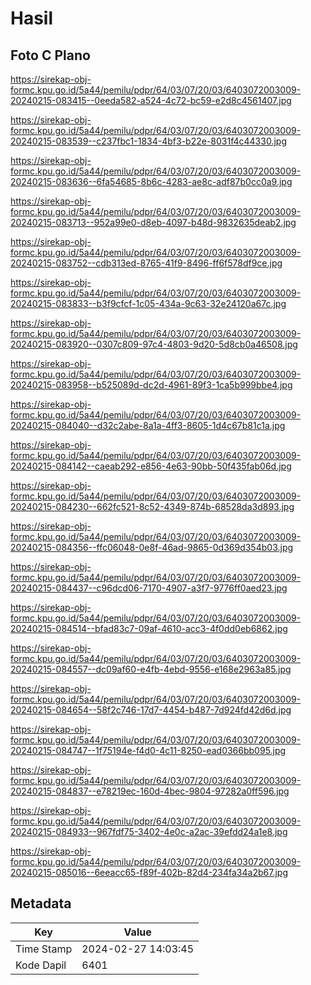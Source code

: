 # Hasil

## Foto C Plano

https://sirekap-obj-formc.kpu.go.id/5a44/pemilu/pdpr/64/03/07/20/03/6403072003009-20240215-083415--0eeda582-a524-4c72-bc59-e2d8c4561407.jpg

https://sirekap-obj-formc.kpu.go.id/5a44/pemilu/pdpr/64/03/07/20/03/6403072003009-20240215-083539--c237fbc1-1834-4bf3-b22e-8031f4c44330.jpg

https://sirekap-obj-formc.kpu.go.id/5a44/pemilu/pdpr/64/03/07/20/03/6403072003009-20240215-083636--6fa54685-8b6c-4283-ae8c-adf87b0cc0a9.jpg

https://sirekap-obj-formc.kpu.go.id/5a44/pemilu/pdpr/64/03/07/20/03/6403072003009-20240215-083713--952a99e0-d8eb-4097-b48d-9832635deab2.jpg

https://sirekap-obj-formc.kpu.go.id/5a44/pemilu/pdpr/64/03/07/20/03/6403072003009-20240215-083752--cdb313ed-8765-41f9-8496-ff6f578df9ce.jpg

https://sirekap-obj-formc.kpu.go.id/5a44/pemilu/pdpr/64/03/07/20/03/6403072003009-20240215-083833--b3f9cfcf-1c05-434a-9c63-32e24120a67c.jpg

https://sirekap-obj-formc.kpu.go.id/5a44/pemilu/pdpr/64/03/07/20/03/6403072003009-20240215-083920--0307c809-97c4-4803-9d20-5d8cb0a46508.jpg

https://sirekap-obj-formc.kpu.go.id/5a44/pemilu/pdpr/64/03/07/20/03/6403072003009-20240215-083958--b525089d-dc2d-4961-89f3-1ca5b999bbe4.jpg

https://sirekap-obj-formc.kpu.go.id/5a44/pemilu/pdpr/64/03/07/20/03/6403072003009-20240215-084040--d32c2abe-8a1a-4ff3-8605-1d4c67b81c1a.jpg

https://sirekap-obj-formc.kpu.go.id/5a44/pemilu/pdpr/64/03/07/20/03/6403072003009-20240215-084142--caeab292-e856-4e63-90bb-50f435fab06d.jpg

https://sirekap-obj-formc.kpu.go.id/5a44/pemilu/pdpr/64/03/07/20/03/6403072003009-20240215-084230--662fc521-8c52-4349-874b-68528da3d893.jpg

https://sirekap-obj-formc.kpu.go.id/5a44/pemilu/pdpr/64/03/07/20/03/6403072003009-20240215-084356--ffc06048-0e8f-46ad-9865-0d369d354b03.jpg

https://sirekap-obj-formc.kpu.go.id/5a44/pemilu/pdpr/64/03/07/20/03/6403072003009-20240215-084437--c96dcd06-7170-4907-a3f7-9776ff0aed23.jpg

https://sirekap-obj-formc.kpu.go.id/5a44/pemilu/pdpr/64/03/07/20/03/6403072003009-20240215-084514--bfad83c7-09af-4610-acc3-4f0dd0eb6862.jpg

https://sirekap-obj-formc.kpu.go.id/5a44/pemilu/pdpr/64/03/07/20/03/6403072003009-20240215-084557--dc09af60-e4fb-4ebd-9556-e168e2963a85.jpg

https://sirekap-obj-formc.kpu.go.id/5a44/pemilu/pdpr/64/03/07/20/03/6403072003009-20240215-084654--58f2c746-17d7-4454-b487-7d924fd42d6d.jpg

https://sirekap-obj-formc.kpu.go.id/5a44/pemilu/pdpr/64/03/07/20/03/6403072003009-20240215-084747--1f75194e-f4d0-4c11-8250-ead0366bb095.jpg

https://sirekap-obj-formc.kpu.go.id/5a44/pemilu/pdpr/64/03/07/20/03/6403072003009-20240215-084837--e78219ec-160d-4bec-9804-97282a0ff596.jpg

https://sirekap-obj-formc.kpu.go.id/5a44/pemilu/pdpr/64/03/07/20/03/6403072003009-20240215-084933--967fdf75-3402-4e0c-a2ac-39efdd24a1e8.jpg

https://sirekap-obj-formc.kpu.go.id/5a44/pemilu/pdpr/64/03/07/20/03/6403072003009-20240215-085016--6eeacc65-f89f-402b-82d4-234fa34a2b67.jpg


## Metadata

| Key        | Value               |
| ---------- | ------------------- |
| Time Stamp | 2024-02-27 14:03:45 |
| Kode Dapil | 6401                |



